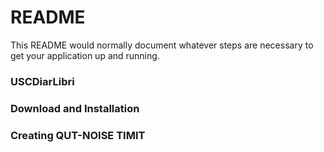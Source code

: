 # README #

This README would normally document whatever steps are necessary to get your application up and running.

### USCDiarLibri ###


### Download and Installation ###


### Creating QUT-NOISE TIMIT ###


